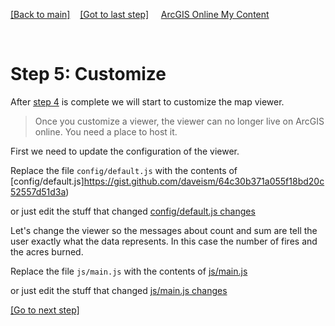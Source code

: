 [[Back to main]](github.md)&nbsp;&nbsp;&nbsp;&nbsp;[[Got to last step]](GitHub_step4.md)
&nbsp;&nbsp;&nbsp;&nbsp;[ArcGIS Online My Content](http://www.arcgis.com/home/content.html)

&nbsp;


# Step 5: Customize

After [step 4](GitHub_step4.md) is complete we will start to customize the map viewer.

> Once  you customize a viewer, the viewer can no longer live on ArcGIS online. 
> You need a place to host it.

First we need to update the configuration of the viewer.

Replace the file `config/default.js` with the contents of 
[config/default.js]https://gist.github.com/daveism/64c30b371a055f18bd20c52557d51d3a)

or just edit the stuff that changed [config/default.js changes](https://gist.github.com/daveism/185dbc903a9f3755cf241700ef8374d7/revisions?diff=split)

Let's change the viewer so the messages about count and sum are tell the user exactly what the data represents.  In this case the number of fires and the acres burned.

Replace the file `js/main.js` with the contents of 
[js/main.js](https://gist.github.com/daveism/185dbc903a9f3755cf241700ef8374d7)

or just edit the stuff that changed
[js/main.js changes](https://gist.github.com/daveism/981289ab2730a7f1f148e6b991ef7020/revisions)

[[Go to next step]](GitHub_step6.md)
